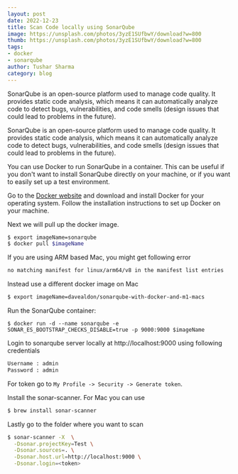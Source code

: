 ```yaml
---
layout: post
date: 2022-12-23
title: Scan Code locally using SonarQube
image: https://unsplash.com/photos/3yzE1SUfbwY/download?w=800
thumb: https://unsplash.com/photos/3yzE1SUfbwY/download?w=800
tags:
- docker
- sonarqube
author: Tushar Sharma
category: blog
---
```



SonarQube is an open-source platform used to manage code quality. It provides static code analysis, which means it can automatically analyze code to detect bugs, vulnerabilities, and code smells (design issues that could lead to problems in the future).<!-- truncate_here -->

SonarQube is an open-source platform used to manage code quality. It provides static code analysis, which means it can automatically analyze code to detect bugs, vulnerabilities, and code smells (design issues that could lead to problems in the future).

You can use Docker to run SonarQube in a container. This can be useful if you don't want to install SonarQube directly on your machine, or if you want to easily set up a test environment.

Go to the [Docker website](https://www.docker.com/) and download and install Docker for your operating system.
Follow the installation instructions to set up Docker on your machine.


Next we will pull up the docker image. 

```bash
$ export imageName=sonarqube
$ docker pull $imageName
```

If you are using ARM based Mac, you might get following error

```bash
no matching manifest for linux/arm64/v8 in the manifest list entries
```

Instead use a different docker image on Mac

```bash
$ export imageName=davealdon/sonarqube-with-docker-and-m1-macs
```

Run the SonarQube container:

```
$ docker run -d --name sonarqube -e SONAR_ES_BOOTSTRAP_CHECKS_DISABLE=true -p 9000:9000 $imageName
```


Login to sonarqube server locally at http://localhost:9000 using following credentials

```bash
Username : admin
Password : admin
```

For token go to `My Profile -> Security -> Generate token`.


Install the sonar-scanner. For Mac you can use

```bash
$ brew install sonar-scanner
```


Lastly go to the folder where you want to scan


```bash
$ sonar-scanner -X  \
  -Dsonar.projectKey=Test \
  -Dsonar.sources=. \
  -Dsonar.host.url=http://localhost:9000 \
  -Dsonar.login=<token>
```